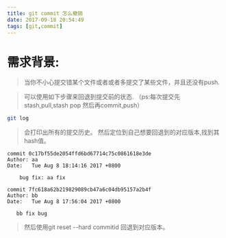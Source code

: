 ```yaml
---
title: git commit 怎么撤销
date: 2017-09-18 20:54:49
tags: [git,commit]
---
```


# 需求背景:
>当你不小心提交错某个文件或者或者多提交了某些文件，并且还没有push.
<!--more-->
>可以使用如下步骤来回退到提交前的状态.	（ps:每次提交先stash,pull,stash pop 然后再commit,push）
	
``` bash
git log 
```

>会打印出所有的提交历史。
>然后定位到自己想要回退到的对应版本,找到其hash值。

``` shell
commit 0c17bf55de2054ffd6bd67714c75c0861618e3de
Author: aa
Date:   Tue Aug 8 18:14:16 2017 +0800

    bug fix: aa fix

commit 7fc618a62b219829089cb47a6c04db95157a2b4f
Author: bb
Date:   Tue Aug 8 17:56:04 2017 +0800

   bb fix bug
```
>然后使用git reset --hard commitid 回退到对应版本。